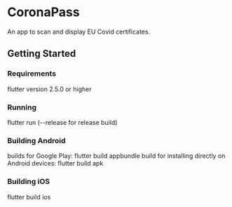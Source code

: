 # CoronaPass

An app to scan and display EU Covid certificates.

## Getting Started

### Requirements

flutter version 2.5.0 or higher

### Running

flutter run (--release for release build)

### Building Android

builds for Google Play: flutter build appbundle
build for installing directly on Android devices: flutter build apk

### Building iOS

flutter build ios
